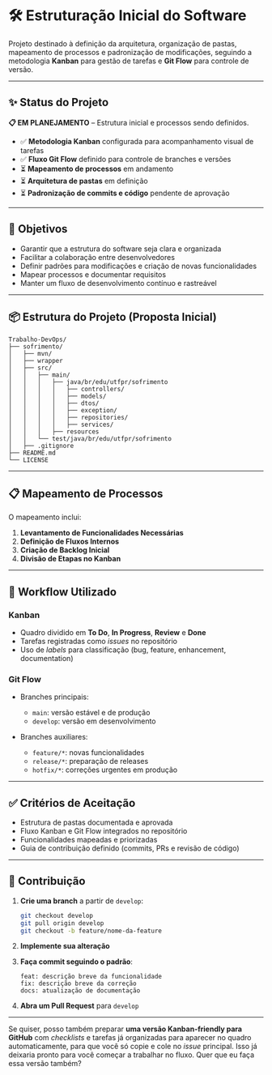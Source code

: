 # 🛠️ Estruturação Inicial do Software

Projeto destinado à definição da arquitetura, organização de pastas, mapeamento de processos e padronização de modificações, seguindo a metodologia **Kanban** para gestão de tarefas e **Git Flow** para controle de versão.

---

## ✨ Status do Projeto

**📋 EM PLANEJAMENTO** – Estrutura inicial e processos sendo definidos.

* ✅ **Metodologia Kanban** configurada para acompanhamento visual de tarefas
* ✅ **Fluxo Git Flow** definido para controle de branches e versões
* ⏳ **Mapeamento de processos** em andamento
* ⏳ **Arquitetura de pastas** em definição
* ⏳ **Padronização de commits e código** pendente de aprovação

---

## 🚀 Objetivos

* Garantir que a estrutura do software seja clara e organizada
* Facilitar a colaboração entre desenvolvedores
* Definir padrões para modificações e criação de novas funcionalidades
* Mapear processos e documentar requisitos
* Manter um fluxo de desenvolvimento contínuo e rastreável

---

## 📦 Estrutura do Projeto (Proposta Inicial)

```
Trabalho-DevOps/
├── sofrimento/
│   ├── mvn/                  
│   ├── wrapper
│   ├── src/                  
│   │   ├── main/           
│   │   │   ├── java/br/edu/utfpr/sofrimento
│   │   │   │   ├── controllers/
│   │   │   │   ├── models/
│   │   │   │   ├── dtos/
│   │   │   │   ├── exception/
│   │   │   │   ├── repositories/
│   │   │   │   ├── services/
│   │   │   ├── resources
│   │   └── test/java/br/edu/utfpr/sofrimento 
│   ├── .gitignore            
├── README.md              
└── LICENSE               
```

---

## 📋 Mapeamento de Processos

O mapeamento inclui:

1. **Levantamento de Funcionalidades Necessárias**
2. **Definição de Fluxos Internos**
3. **Criação de Backlog Inicial**
4. **Divisão de Etapas no Kanban**

---

## 📌 Workflow Utilizado

### Kanban

* Quadro dividido em **To Do**, **In Progress**, **Review** e **Done**
* Tarefas registradas como *issues* no repositório
* Uso de *labels* para classificação (bug, feature, enhancement, documentation)

### Git Flow

* Branches principais:

  * `main`: versão estável e de produção
  * `develop`: versão em desenvolvimento
* Branches auxiliares:

  * `feature/*`: novas funcionalidades
  * `release/*`: preparação de releases
  * `hotfix/*`: correções urgentes em produção

---

## ✅ Critérios de Aceitação

* Estrutura de pastas documentada e aprovada
* Fluxo Kanban e Git Flow integrados no repositório
* Funcionalidades mapeadas e priorizadas
* Guia de contribuição definido (commits, PRs e revisão de código)

---

## 📝 Contribuição

1. **Crie uma branch** a partir de `develop`:

   ```bash
   git checkout develop
   git pull origin develop
   git checkout -b feature/nome-da-feature
   ```
2. **Implemente sua alteração**
3. **Faça commit seguindo o padrão**:

   ```
   feat: descrição breve da funcionalidade
   fix: descrição breve da correção
   docs: atualização de documentação
   ```
4. **Abra um Pull Request** para `develop`

---

Se quiser, posso também preparar **uma versão Kanban-friendly para GitHub** com *checklists* e tarefas já organizadas para aparecer no quadro automaticamente, para que você só copie e cole no *issue* principal. Isso já deixaria pronto para você começar a trabalhar no fluxo. Quer que eu faça essa versão também?
